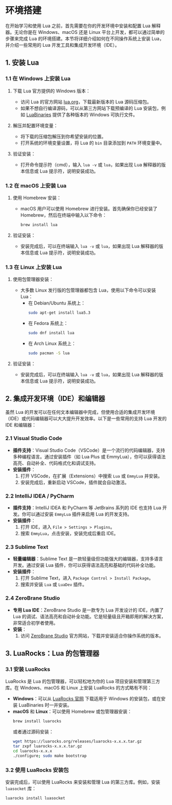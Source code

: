 # 环境搭建

在开始学习和使用 Lua 之前，首先需要在你的开发环境中安装和配置 Lua 解释器。无论你是在 Windows、macOS 还是 Linux 平台上开发，都可以通过简单的步骤来完成 Lua 的环境搭建。本节将详细介绍如何在不同操作系统上安装 Lua，并介绍一些常用的 Lua 开发工具和集成开发环境（IDE）。

## 1. 安装 Lua

### 1.1 在 Windows 上安装 Lua

1. 下载 Lua 官方提供的 Windows 版本：
    - 访问 Lua 的官方网站 [lua.org](https://www.lua.org/)，下载最新版本的 Lua 源码压缩包。
    - 如果不想自行编译源码，可以从第三方网站下载预编译的 Lua 安装包，例如 [LuaBinaries](https://luabinaries.sourceforge.net/) 提供了各种版本的 Windows 可执行文件。

2. 解压并配置环境变量：
    - 将下载的压缩包解压到你希望安装的位置。
    - 打开系统的环境变量设置，将 Lua 的 `bin` 目录添加到 `PATH` 环境变量中。

3. 验证安装：
    - 打开命令提示符（cmd），输入 `lua -v` 或 `lua`，如果出现 Lua 解释器的版本信息或 Lua 提示符，说明安装成功。

### 1.2 在 macOS 上安装 Lua

1. 使用 Homebrew 安装：
    - macOS 用户可以使用 Homebrew 进行安装。首先确保你已经安装了 Homebrew，然后在终端中输入以下命令：
      ```bash
      brew install lua
      ```

2. 验证安装：
    - 安装完成后，可以在终端输入 `lua -v` 或 `lua`，如果出现 Lua 解释器的版本信息或 Lua 提示符，说明安装成功。

### 1.3 在 Linux 上安装 Lua

1. 使用包管理器安装：
    - 大多数 Linux 发行版的包管理器都包含 Lua，使用以下命令可以安装 Lua：
      - 在 Debian/Ubuntu 系统上：
        ```bash
        sudo apt-get install lua5.3
        ```
      - 在 Fedora 系统上：
        ```bash
        sudo dnf install lua
        ```
      - 在 Arch Linux 系统上：
        ```bash
        sudo pacman -S lua
        ```

2. 验证安装：
    - 安装完成后，可以在终端输入 `lua -v` 或 `lua`，如果出现 Lua 解释器的版本信息或 Lua 提示符，说明安装成功。

## 2. 集成开发环境（IDE）和编辑器

虽然 Lua 的开发可以在任何文本编辑器中完成，但使用合适的集成开发环境（IDE）或代码编辑器可以大大提升开发效率。以下是一些常用的支持 Lua 开发的 IDE 和编辑器：

### 2.1 Visual Studio Code

- **插件支持**：Visual Studio Code（VSCode）是一个流行的代码编辑器，支持多种编程语言。通过安装插件（如 Lua Plus 或 EmmyLua），你可以获得语法高亮、自动补全、代码格式化和调试支持。
- **安装插件**：
    1. 打开 VSCode，在扩展（Extensions）中搜索 `Lua` 或 `EmmyLua` 并安装。
    2. 安装完成后，重新启动 VSCode，插件就会自动激活。

### 2.2 IntelliJ IDEA / PyCharm

- **插件支持**：IntelliJ IDEA 和 PyCharm 等 JetBrains 系列的 IDE 也支持 Lua 开发。你可以通过安装 `EmmyLua` 插件来启用 Lua 的开发支持。
- **安装插件**：
    1. 打开 IDE，进入 `File > Settings > Plugins`。
    2. 搜索 `EmmyLua`，点击安装，安装完成后重启 IDE。

### 2.3 Sublime Text

- **轻量编辑器**：Sublime Text 是一款轻量级但功能强大的编辑器，支持多语言开发。通过安装 Lua 插件，你可以获得语法高亮和基础的代码补全功能。
- **安装插件**：
    1. 打开 Sublime Text，进入 `Package Control > Install Package`。
    2. 搜索并安装 `Lua` 或 `LuaDev` 插件。

### 2.4 ZeroBrane Studio

- **专用 Lua IDE**：ZeroBrane Studio 是一款专为 Lua 开发设计的 IDE，内置了 Lua 的调试、语法高亮和自动补全功能。它是轻量级且开箱即用的解决方案，非常适合初学者使用。
- **安装**：
    1. 访问 [ZeroBrane Studio](https://studio.zerobrane.com/) 官方网站，下载并安装适合你操作系统的版本。

## 3. LuaRocks：Lua 的包管理器

### 3.1 安装 LuaRocks

LuaRocks 是 Lua 的包管理器，可以轻松地为你的 Lua 项目安装和管理第三方库。在 Windows、macOS 和 Linux 上安装 LuaRocks 的方式略有不同：

- **Windows**：可以从 [LuaRocks 官网](https://luarocks.org/) 下载适用于 Windows 的安装包，或在安装 LuaBinaries 时一并安装。
- **macOS** 和 **Linux**：可以使用 Homebrew 或包管理器安装：
    ```bash
    brew install luarocks
    ```
    或者通过源码安装：
    ```bash
    wget https://luarocks.org/releases/luarocks-x.x.x.tar.gz
    tar zxpf luarocks-x.x.x.tar.gz
    cd luarocks-x.x.x
    ./configure; sudo make bootstrap
    ```

### 3.2 使用 LuaRocks 安装包

安装完成后，可以使用 LuaRocks 来安装和管理 Lua 的第三方库。例如，安装 `luasocket` 库：
```bash
luarocks install luasocket
